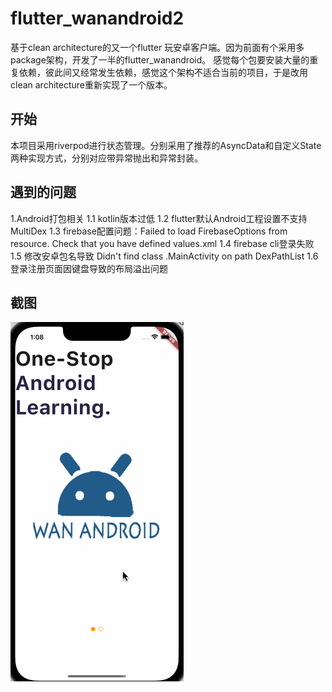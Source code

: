 # flutter_wanandroid2

基于clean architecture的又一个flutter 玩安卓客户端。因为前面有个采用多package架构，开发了一半的flutter_wanandroid。
感觉每个包要安装大量的重复依赖，彼此间又经常发生依赖，感觉这个架构不适合当前的项目，于是改用clean architecture重新实现了一个版本。

## 开始
本项目采用riverpod进行状态管理。分别采用了推荐的AsyncData和自定义State两种实现方式，分别对应带异常抛出和异常封装。


## 遇到的问题
1.Android打包相关
1.1 kotlin版本过低
1.2 flutter默认Android工程设置不支持MultiDex
1.3 firebase配置问题：Failed to load FirebaseOptions from resource. Check that you have defined values.xml
1.4 firebase cli登录失败
1.5 修改安卓包名导致 Didn't find class .MainActivity on path DexPathList
1.6 登录注册页面因键盘导致的布局溢出问题

## 截图

![](screenshots/1.gif)